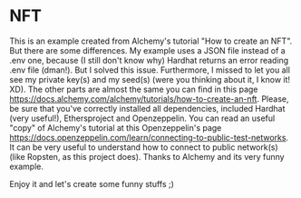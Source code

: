 # NFT

This is an example created from Alchemy's tutorial "How to create an NFT".
But there are some differences.
My example uses a JSON file instead of a .env one, because (I still don't know why) Hardhat returns an error reading .env file (dman!). But I solved this issue.
Furthermore, I missed to let you all see my private key(s) and my seed(s) (were you thinking about it, I know it! XD).
The other parts are almost the same you can find in this page https://docs.alchemy.com/alchemy/tutorials/how-to-create-an-nft.
Please, be sure that you've correctly installed all dependencies, included Hardhat (very useful!), Ethersproject and Openzeppelin.
You can read an useful "copy" of Alchemy's tutorial at this Openzeppelin's page https://docs.openzeppelin.com/learn/connecting-to-public-test-networks. It can be very useful to understand how to connect to public network(s) (like Ropsten, as this project does).
Thanks to Alchemy and its very funny example.

Enjoy it and let's create some funny stuffs ;)
